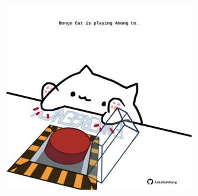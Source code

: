 <!-- built at 22/05/2022, 06:00:48 UTC -->
<p align="center">
  <img width="500" height="500" src="./ReadmeImage.svg">
</p>
